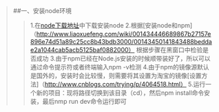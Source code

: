 >##一、安装node环境
>>1.在[node下载地址](https://nodejs.org/en/)中下载安装node
>>2.根据[安装node和npm]（http://www.liaoxuefeng.com/wiki/001434446689867b27157e896e74d51a89c25cc8b43bdb3000/00143450141843488beddae2a1044cab5acb5125baf0882000）
根据步骤在黑窗口中检验是否成功
>>3.由于npm已经在Node.js安装的时候顺带装好了，所以可以通过命令提示符或者终端输入npm -v检测
>>4.由于npm的镜像源默认是国外的，安装时会比较慢，则需要将其设置为淘宝的镜像[设置方法]（http://www.cnblogs.com/trying/p/4064518.html）
>>5.运行一个新的项目：现将路径切换到该目录（cd），然后npm install命令安装，最后nmp run dev命令运行即可
